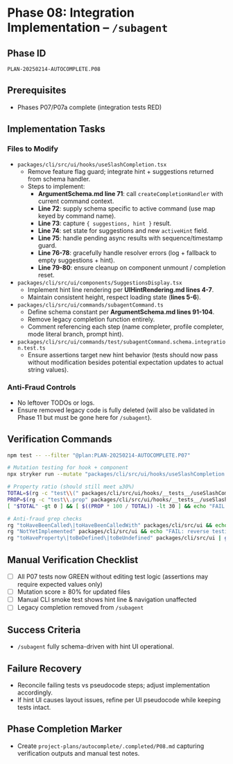 # Phase 08: Integration Implementation – `/subagent`

## Phase ID
`PLAN-20250214-AUTOCOMPLETE.P08`

## Prerequisites
- Phases P07/P07a complete (integration tests RED)

## Implementation Tasks

### Files to Modify
- `packages/cli/src/ui/hooks/useSlashCompletion.tsx`
  - Remove feature flag guard; integrate hint + suggestions returned from schema handler.
  - Steps to implement:
    - **ArgumentSchema.md line 71**: call `createCompletionHandler` with current command context.
    - **Line 72**: supply schema specific to active command (use map keyed by command name).
    - **Line 73**: capture `{ suggestions, hint }` result.
    - **Line 74**: set state for suggestions and new `activeHint` field.
    - **Line 75**: handle pending async results with sequence/timestamp guard.
    - **Line 76-78**: gracefully handle resolver errors (log + fallback to empty suggestions + hint).
    - **Line 79-80**: ensure cleanup on component unmount / completion reset.
- `packages/cli/src/ui/components/SuggestionsDisplay.tsx`
  - Implement hint line rendering per **UIHintRendering.md lines 4-7**.
  - Maintain consistent height, respect loading state (**lines 5-6**).
- `packages/cli/src/ui/commands/subagentCommand.ts`
  - Define schema constant per **ArgumentSchema.md lines 91-104**.
  - Remove legacy completion function entirely.
  - Comment referencing each step (name completer, profile completer, mode literal branch, prompt hint).
- `packages/cli/src/ui/commands/test/subagentCommand.schema.integration.test.ts`
  - Ensure assertions target new hint behavior (tests should now pass without modification besides potential expectation updates to actual string values).

### Anti-Fraud Controls
- No leftover TODOs or logs.
- Ensure removed legacy code is fully deleted (will also be validated in Phase 11 but must be gone here for `/subagent`).

## Verification Commands

```bash
npm test -- --filter "@plan:PLAN-20250214-AUTOCOMPLETE.P07"

# Mutation testing for hook + component
npx stryker run --mutate "packages/cli/src/ui/hooks/useSlashCompletion.tsx,packages/cli/src/ui/components/SuggestionsDisplay.tsx" --thresholds.high 80

# Property ratio (should still meet ≥30%)
TOTAL=$(rg -c "test\\(" packages/cli/src/ui/hooks/__tests__/useSlashCompletion.schema.integration.test.ts packages/cli/src/ui/commands/test/subagentCommand.schema.integration.test.ts | awk -F: '{s+=$2} END {print s}')
PROP=$(rg -c "test\\.prop" packages/cli/src/ui/hooks/__tests__/useSlashCompletion.schema.integration.test.ts packages/cli/src/ui/commands/test/subagentCommand.schema.integration.test.ts | awk -F: '{s+=$2} END {print s}')
[ "$TOTAL" -gt 0 ] && [ $((PROP * 100 / TOTAL)) -lt 30 ] && echo "FAIL: Property tests below 30%"

# Anti-fraud grep checks
rg "toHaveBeenCalled\|toHaveBeenCalledWith" packages/cli/src/ui && echo "FAIL: mock theater detected"
rg "NotYetImplemented" packages/cli/src/ui && echo "FAIL: reverse testing detected"
rg "toHaveProperty\|toBeDefined\|toBeUndefined" packages/cli/src/ui | grep -v "specific value" && echo "FAIL: structural test detected"
```

## Manual Verification Checklist
- [ ] All P07 tests now GREEN without editing test logic (assertions may require expected values only)
- [ ] Mutation score ≥ 80% for updated files
- [ ] Manual CLI smoke test shows hint line & navigation unaffected
- [ ] Legacy completion removed from `/subagent`

## Success Criteria
- `/subagent` fully schema-driven with hint UI operational.

## Failure Recovery
- Reconcile failing tests vs pseudocode steps; adjust implementation accordingly.
- If hint UI causes layout issues, refine per UI pseudocode while keeping tests intact.

## Phase Completion Marker
- Create `project-plans/autocomplete/.completed/P08.md` capturing verification outputs and manual test notes.
